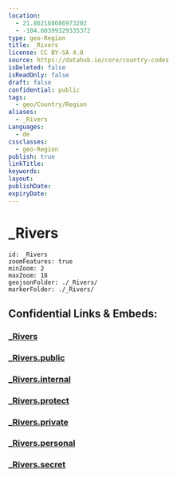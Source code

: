 ```yaml
---
location:
  - 21.862168686973202
  - -104.60399329335372
type: geo-Region
title: _Rivers
license: CC BY-SA 4.0
source: https://datahub.io/core/country-codes
isDeleted: false
isReadOnly: false
draft: false
confidential: public
tags:
  - geo/Country/Region
aliases:
  - _Rivers
Languages:
  - de
cssclasses:
  - geo-Region
publish: true
linkTitle:
keywords:
layout:
publishDate:
expiryDate:
---
```


# _Rivers

```leaflet
id: _Rivers
zoomFeatures: true 
minZoom: 2 
maxZoom: 18
geojsonFolder: ./_Rivers/
markerFolder: ./_Rivers/
```


## Confidential Links & Embeds: 

### [_Rivers](/_Standards/Earth/Continent/America~Central/Mexico/States~Mexico/Nayarit/_Rivers.md) 

### [_Rivers.public](/_public/Earth/Continent/America~Central/Mexico/States~Mexico/Nayarit/_Rivers.public.md) 

### [_Rivers.internal](/_internal/Earth/Continent/America~Central/Mexico/States~Mexico/Nayarit/_Rivers.internal.md) 

### [_Rivers.protect](/_protect/Earth/Continent/America~Central/Mexico/States~Mexico/Nayarit/_Rivers.protect.md) 

### [_Rivers.private](/_private/Earth/Continent/America~Central/Mexico/States~Mexico/Nayarit/_Rivers.private.md) 

### [_Rivers.personal](/_personal/Earth/Continent/America~Central/Mexico/States~Mexico/Nayarit/_Rivers.personal.md) 

### [_Rivers.secret](/_secret/Earth/Continent/America~Central/Mexico/States~Mexico/Nayarit/_Rivers.secret.md)

